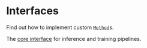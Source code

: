 # Interfaces

Find out how to implement custom [`Method`](#)s.

The [core interface](./core.md) for inference and training pipelines.